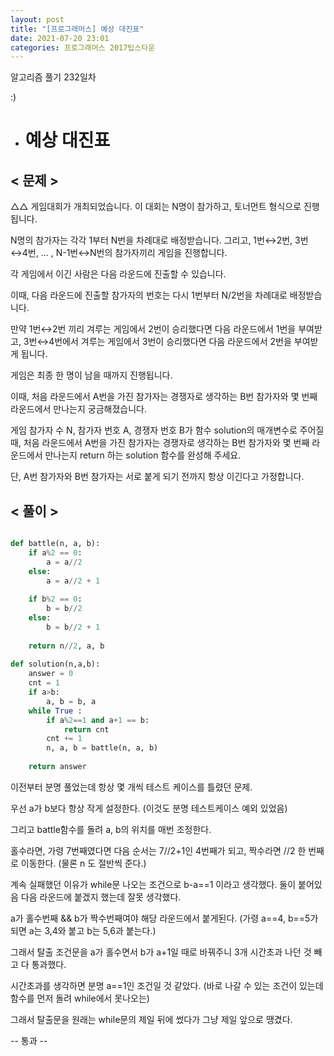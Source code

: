 ```yaml
---
layout: post
title: "[프로그래머스] 예상 대진표"
date: 2021-07-20 23:01
categories: 프로그래머스 2017팁스타운
---
```


알고리즘 풀기 232일차

:)

- # 예상 대진표


## < 문제 >

△△ 게임대회가 개최되었습니다. 이 대회는 N명이 참가하고, 토너먼트 형식으로 진행됩니다. 

N명의 참가자는 각각 1부터 N번을 차례대로 배정받습니다. 그리고, 1번↔2번, 3번↔4번, ... , N-1번↔N번의 참가자끼리 게임을 진행합니다. 

각 게임에서 이긴 사람은 다음 라운드에 진출할 수 있습니다. 

이때, 다음 라운드에 진출할 참가자의 번호는 다시 1번부터 N/2번을 차례대로 배정받습니다. 

만약 1번↔2번 끼리 겨루는 게임에서 2번이 승리했다면 다음 라운드에서 1번을 부여받고, 3번↔4번에서 겨루는 게임에서 3번이 승리했다면 다음 라운드에서 2번을 부여받게 됩니다. 

게임은 최종 한 명이 남을 때까지 진행됩니다.

이때, 처음 라운드에서 A번을 가진 참가자는 경쟁자로 생각하는 B번 참가자와 몇 번째 라운드에서 만나는지 궁금해졌습니다. 

게임 참가자 수 N, 참가자 번호 A, 경쟁자 번호 B가 함수 solution의 매개변수로 주어질 때, 처음 라운드에서 A번을 가진 참가자는 경쟁자로 생각하는 B번 참가자와 몇 번째 라운드에서 만나는지 return 하는 solution 함수를 완성해 주세요. 

단, A번 참가자와 B번 참가자는 서로 붙게 되기 전까지 항상 이긴다고 가정합니다.

## < 풀이 >

```python

def battle(n, a, b):
    if a%2 == 0:
        a = a//2
    else:
        a = a//2 + 1
    
    if b%2 == 0:
        b = b//2
    else: 
        b = b//2 + 1
    
    return n//2, a, b
    
def solution(n,a,b):
    answer = 0
    cnt = 1
    if a>b:
        a, b = b, a
    while True :
        if a%2==1 and a+1 == b:
            return cnt
        cnt += 1
        n, a, b = battle(n, a, b)
        
    return answer

```

이전부터 분명 풀었는데 항상 몇 개씩 테스트 케이스를 틀렸던 문제. 

우선 a가 b보다 항상 작게 설정한다. (이것도 분명 테스트케이스 예외 있었음)

그리고 battle함수를 돌려 a, b의 위치를 매번 조정한다. 

홀수라면, 가령 7번째였다면 다음 순서는 7//2+1인 4번째가 되고, 짝수라면 //2 한 번째로 이동한다. (물론 n 도 절반씩 준다.)

계속 실패했던 이유가 while문 나오는 조건으로 b-a==1 이라고 생각했다. 둘이 붙어있음 다음 라운드에 붙겠지 했는데 잘못 생각했다.

a가 홀수번째 && b가 짝수번째여야 해당 라운드에서 붙게된다. (가령 a==4, b==5가 되면 a는 3,4와 붙고 b는 5,6과 붙는다.)

그래서 탈출 조건문을 a가 홀수면서 b가 a+1일 때로 바꿔주니 3개 시간초과 나던 것 빼고 다 통과했다.

시간초과를 생각하면 분명 a==1인 조건일 것 같았다. (바로 나갈 수 있는 조건이 있는데 함수를 먼저 돌려 while에서 못나오는)

그래서 탈출문을 원래는 while문의 제일 뒤에 썼다가 그냥 제일 앞으로 땡겼다. 

-- 통과 -- 
